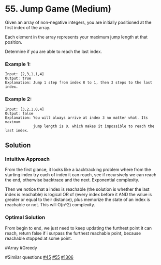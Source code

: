 # 55. Jump Game (Medium)

Given an array of non-negative integers, you are initially positioned at the first index of the array.

Each element in the array represents your maximum jump length at that position.

Determine if you are able to reach the last index.

### Example 1:

```
Input: [2,3,1,1,4]
Output: true
Explanation: Jump 1 step from index 0 to 1, then 3 steps to the last index.
```

### Example 2:

```
Input: [3,2,1,0,4]
Output: false
Explanation: You will always arrive at index 3 no matter what. Its maximum
             jump length is 0, which makes it impossible to reach the last index.
```

## Solution

### Intuitive Approach

From the first glance, it looks like a backtracking problem where from the starting index try each of index it can reach, see if recursively we can reach the end, otherwise backtrace and the next. Exponential complexity.

Then we notice that a index is reachable (the solution is whether the last index is reachable) is logical OR of (every index before it AND the value is greater or equal to their distance), plus memorize the state of an index is reachable or not. This will O(n^2) complexity.

### Optimal Solution

From begin to end, we just need to keep updating the furthest point it can reach, return false if i surpass the furthest reachable point, because reachable stopped at some point.

#Array #Greedy

#Similar questions [#45](../045m/README.md) [#55](../p055m/README.md) [#1306](../pr1306m/README.md)
